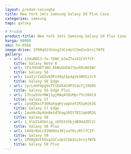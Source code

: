 ```yaml
---
layout: produk-casinghp
title: New York Jets Samsung Galaxy S9 Plus Case
categories: samsung
tags: galaxy

# Produk
product-title: New York Jets Samsung Galaxy S9 Plus Case
harga: 90000
sku: hn-0566
image-drive: 1P08q92thUsg33CsdplCGmZocbrnjfWfE
gallery:
  - url: 13duNDS3-fe-7EWG_bJeZToiA1CVtfCP-
    title: Galaxy Note 8
  - url: 1FoJHhH8T1WU_AkWuUnDAJTpuR8sA6IWr
    title: Galaxy S6
  - url: 1uaIjrYaOZv6OPzX9qtbp4gVk5MHSi3rX
    title: Galaxy S6 Edge
  - url: 1yrLohP4pgVoTYiE6K4V4P3CdcYjJXERU
    title: Galaxy S6 Edge Plus
  - url: 17hiw5UxYNWj1gjMAq4SQvMpr7Yct6kCd
    title: Galaxy S7
  - url: 1ynX26xcP36NahgqHjvpphnF2R3yHj63G
    title: Galaxy S7 Edge
  - url: 1awV6cNy4UoBetdTKagJRItTR11qk8R2G
    title: Galaxy S8
  - url: 1_XlU214Gbtig_zDFEtVSbjdBOUdZOlZr
    title: Galaxy S8 Plus
  - url: 14XQr6bLcVIN90Xu36jvaThLzRtlfCIP-
    title: Galaxy S9
  - url: 1P08q92thUsg33CsdplCGmZocbrnjfWfE
    title: Galaxy S9 Plus
---
```

